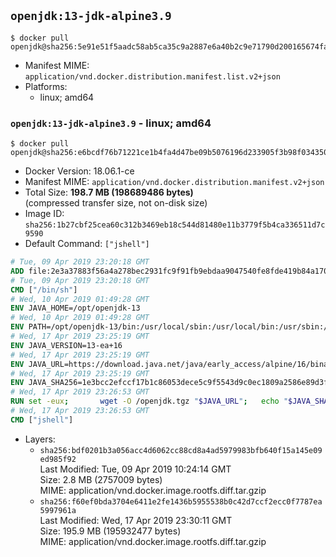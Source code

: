 ## `openjdk:13-jdk-alpine3.9`

```console
$ docker pull openjdk@sha256:5e91e51f5aadc58ab5ca35c9a2887e6a40b2c9e71790d200165674fa0fa60582
```

-	Manifest MIME: `application/vnd.docker.distribution.manifest.list.v2+json`
-	Platforms:
	-	linux; amd64

### `openjdk:13-jdk-alpine3.9` - linux; amd64

```console
$ docker pull openjdk@sha256:e6bcdf76b71221ce1b4fa4d47be09b5076196d233905f3b98f034350cd9fe181
```

-	Docker Version: 18.06.1-ce
-	Manifest MIME: `application/vnd.docker.distribution.manifest.v2+json`
-	Total Size: **198.7 MB (198689486 bytes)**  
	(compressed transfer size, not on-disk size)
-	Image ID: `sha256:1b27cbf25cea60c312b3469eb18c544d81480e11b3779f5b4ca336511d7c9590`
-	Default Command: `["jshell"]`

```dockerfile
# Tue, 09 Apr 2019 23:20:18 GMT
ADD file:2e3a37883f56a4a278bec2931fc9f91fb9ebdaa9047540fe8fde419b84a1701b in / 
# Tue, 09 Apr 2019 23:20:18 GMT
CMD ["/bin/sh"]
# Wed, 10 Apr 2019 01:49:28 GMT
ENV JAVA_HOME=/opt/openjdk-13
# Wed, 10 Apr 2019 01:49:28 GMT
ENV PATH=/opt/openjdk-13/bin:/usr/local/sbin:/usr/local/bin:/usr/sbin:/usr/bin:/sbin:/bin
# Wed, 17 Apr 2019 23:25:19 GMT
ENV JAVA_VERSION=13-ea+16
# Wed, 17 Apr 2019 23:25:19 GMT
ENV JAVA_URL=https://download.java.net/java/early_access/alpine/16/binaries/openjdk-13-ea+16_linux-x64-musl_bin.tar.gz
# Wed, 17 Apr 2019 23:25:19 GMT
ENV JAVA_SHA256=1e3bcc2efccf17b1c86053dece5c9f5543d9c0ec1809a2586e89d3fe0e20e37d
# Wed, 17 Apr 2019 23:26:53 GMT
RUN set -eux; 		wget -O /openjdk.tgz "$JAVA_URL"; 	echo "$JAVA_SHA256 */openjdk.tgz" | sha256sum -c -; 	mkdir -p "$JAVA_HOME"; 	tar --extract --file /openjdk.tgz --directory "$JAVA_HOME" --strip-components 1; 	rm /openjdk.tgz; 		java -Xshare:dump; 		java --version; 	javac --version
# Wed, 17 Apr 2019 23:26:53 GMT
CMD ["jshell"]
```

-	Layers:
	-	`sha256:bdf0201b3a056acc4d6062cc88cd8a4ad5979983bfb640f15a145e09ed985f92`  
		Last Modified: Tue, 09 Apr 2019 10:24:14 GMT  
		Size: 2.8 MB (2757009 bytes)  
		MIME: application/vnd.docker.image.rootfs.diff.tar.gzip
	-	`sha256:f60ef0bda3704e6411e2fe1436b5955538b0c42d7ccf2ecc0f7787ea5997961a`  
		Last Modified: Wed, 17 Apr 2019 23:30:11 GMT  
		Size: 195.9 MB (195932477 bytes)  
		MIME: application/vnd.docker.image.rootfs.diff.tar.gzip
